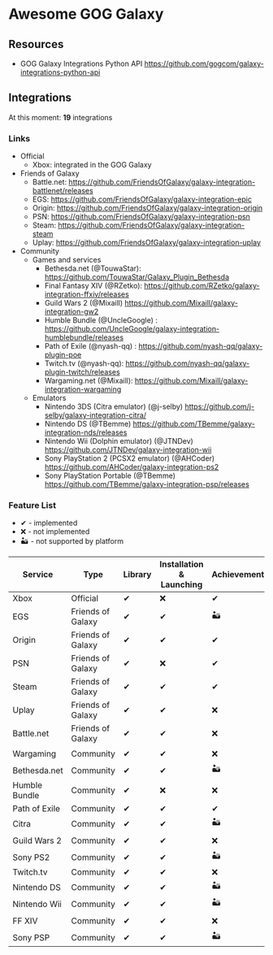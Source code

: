 # Awesome GOG Galaxy

## Resources

* GOG Galaxy Integrations Python API https://github.com/gogcom/galaxy-integrations-python-api

## Integrations

At this moment: **19** integrations

### Links

* Official
   * Xbox: integrated in the GOG Galaxy
* Friends of Galaxy
   * Battle.net: https://github.com/FriendsOfGalaxy/galaxy-integration-battlenet/releases
   * EGS: https://github.com/FriendsOfGalaxy/galaxy-integration-epic
   * Origin: https://github.com/FriendsOfGalaxy/galaxy-integration-origin
   * PSN: https://github.com/FriendsOfGalaxy/galaxy-integration-psn
   * Steam: https://github.com/FriendsOfGalaxy/galaxy-integration-steam
   * Uplay: https://github.com/FriendsOfGalaxy/galaxy-integration-uplay
* Community
   * Games and services
      * Bethesda.net (@TouwaStar): https://github.com/TouwaStar/Galaxy_Plugin_Bethesda
      * Final Fantasy XIV (@RZetko): https://github.com/RZetko/galaxy-integration-ffxiv/releases
      * Guild Wars 2 (@Mixaill) https://github.com/Mixaill/galaxy-integration-gw2
      * Humble Bundle (@UncleGoogle) : https://github.com/UncleGoogle/galaxy-integration-humblebundle/releases
      * Path of Exile (@nyash-qq) : https://github.com/nyash-qq/galaxy-plugin-poe
      * Twitch.tv (@nyash-qq): https://github.com/nyash-qq/galaxy-plugin-twitch/releases
      * Wargaming.net (@Mixaill): https://github.com/Mixaill/galaxy-integration-wargaming   
   * Emulators
      * Nintendo 3DS (Citra emulator) (@j-selby) https://github.com/j-selby/galaxy-integration-citra/
      * Nintendo DS (@TBemme) https://github.com/TBemme/galaxy-integration-nds/releases
      * Nintendo Wii (Dolphin emulator) (@JTNDev) https://github.com/JTNDev/galaxy-integration-wii
      * Sony PlayStation 2 (PCSX2 emulator) (@AHCoder) https://github.com/AHCoder/galaxy-integration-ps2
      * Sony PlayStation Portable (@TBemme) https://github.com/TBemme/galaxy-integration-psp/releases
   

### Feature List

* ✔ - implemented
* ❌ - not implemented
* 🏜️ - not supported by platform

Service       | Type                | Library  | Installation & Launching | Achievements | Game Time | Friends Recommendations |
------------- | ------------------- |--------- | ------------------------ | ------------ | --------- | ----------------------- |
Xbox          | Official            | ✔        | ❌                      | ✔           | ✔         | ✔                     |
EGS           | Friends of Galaxy   | ✔        | ✔                       | 🏜️          | ❌        | ✔                     |
Origin        | Friends of Galaxy   | ✔        | ✔                       | ✔           | ✔         | ✔                     |
PSN           | Friends of Galaxy   | ✔        | ❌                      | ✔           | ❌        | ✔                     |
Steam         | Friends of Galaxy   | ✔        | ✔                       | ✔           | ✔         | ✔                     |
Uplay         | Friends of Galaxy   | ✔        | ✔                       | ❌          | ✔         | ✔                     |
Battle.net    | Friends of Galaxy   | ✔        | ✔                       | ❌          | ❌        | ✔                     |
Wargaming     | Community           | ✔        | ✔                       | ❌          | 🏜️        | ✔                     |
Bethesda.net  | Community           | ✔        | ✔                       | 🏜️          | 🏜️        | 🏜️                    |
Humble Bundle | Community           | ✔        | ❌                      | ❌          | ❌        | ❌                    |
Path of Exile | Community           | ✔        | ✔                       | ✔           | ❌        | ❌                    |
Citra         | Community           | ✔        | ✔                       | 🏜️          | ❌        | 🏜️                    |
Guild Wars 2  | Community           | ✔        | ✔                       | ❌          | ✔         | 🏜️                    |
Sony PS2      | Community           | ✔        | ✔                       | 🏜️          | ❌        | 🏜️                    |
Twitch.tv     | Community           | ✔        | ✔                       | ❌          | ❌        | ❌                    |
Nintendo DS   | Community           | ✔        | ✔                       | 🏜️          | ❌        | 🏜️                    |
Nintendo Wii  | Community           | ✔        | ✔                       | 🏜️          | ❌        | 🏜️                    |
FF XIV        | Community           | ✔        | ✔                       | ❌          | 🏜️        | ✔                     |
Sony PSP      | Community           | ✔        | ✔                       | 🏜️          | ❌        | ❌                    |
